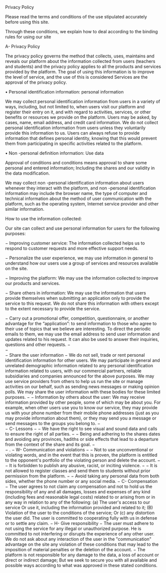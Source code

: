 Privacy Policy

 Please read the terms and conditions of the use stipulated accurately before using this site.

 Through these conditions, we explain how to deal according to the binding rules for using our site

A-	Privacy Policy

 The privacy policy governs the method that collects, uses, maintains and reveals our platform about the information collected from users (teachers and students) and the privacy policy applies to all the products and services provided by the platform. The goal of using this information is to improve the level of service, and the use of this is considered  Services are the approval of the privacy policy.

 • Personal identification information: personal information

 We may collect personal identification information from users in a variety of ways, including, but not limited to, when users visit our platform and register their entry on it, and with regard to activities, services, or other benefits or resources we provide on the platform.  Users may be asked, by cases, name, email address, and credit card information.  We do not collect personal identification information from users unless they voluntarily provide this information to us.  Users can always refuse to provide information that defines personal identity, knowing that this would prevent them from participating in specific activities related to the platform.

 • Non -personal definition information: Use data

 Approval of conditions and conditions means approval to share some personal and entered information;  Including the shares and our validity in the data modification.

 We may collect non -personal identification information about users whenever they interact with the platform, and non -personal identification information may include the browser name, the type of computer and technical information about the method of user communication with the platform, such as the operating system, Internet service provider and other similar information.

 How to use the information collected:

 Our site can collect and use personal information for users for the following purposes:

−	Improving customer service: The information collected helps us to respond to customer requests and more effective support needs.

−	Personalize the user experience, we may use information in general to understand how our users use a group of services and resources available on the site.


−	Improving the platform: We may use the information collected to improve our products and services.

−	Share others in information: We may use the information that users provide themselves when submitting an application only to provide the service to this request.  We do not share this information with others except to the extent necessary to provide the service.


−	Carry out a promotional offer, competition, questionnaire, or another advantage for the “application”: to send information to those who agree to their use of topics that we believe are interesting.  To direct the periodic emails to them, we may use the email address to send user information and updates related to his request.  It can also be used to answer their inquiries, questions and other requests.
−	
−	
−	Share the user information
−	 We do not sell, trade or rent personal identification information for other users.  We may participate in general and unrelated demographic information related to any personal identification information related to users, with our commercial partners, reliable subsidiaries and companies announced for the above purposes.  We may use service providers from others to help us run the site or manage activities on our behalf, such as sending news messages or making opinion polls.  We may share the user information with these bodies for these limited purposes.
−	 − Information by others about the user: We may receive information provided by other people, some of which may be about you.  For example, when other users use you to know our service, they may provide us with your phone number from their mobile phone addresses (just as you may provide information about them), or they may send you a message or send messages to the groups you belong to.
−	
−	 C- Lessons
−	 − We have the right to see visual and sound data and calls to ensure the right of all parties.
−	 − Being and adhering to the shares dates and avoiding any provinces, hadiths or side effects that lead to a departure from the context of the share and its goal.
−	
−	 .
−	 W- Communication and violations
−	 − Not to use unconventional or violating words, and in the event that this is proven, the platform is entitled to the opponent's portfolio of the violating person and delete the account.
−	 − It is forbidden to publish any abusive, racist, or inciting violence.
−	 − It is not allowed to register classes and send them to students without prior permission from the platform.
−	 − Avoid taking any personal data from both sides, whether the phone number or any social media.
−	 C- Compensation
−	 The user agrees to not claim any compensation and not to hold us the responsibility of any and all damages, losses and expenses of any kind (including fees and reasonable legal costs) related to or arising from or in any way in relation to any of the following: (a) The user's access to our service  Or use it, including the information provided and related to it;  (B) Violation of the user to the conditions of the service;  Or (c) any distortion the user did.  The user is committed to cooperating fully with us in defense or to settle any claim.
−	 H- Give responsibility
−	 The user must adhere to not using the service for any illegal or unauthorized purpose.  He is committed to not interfering or disrupts the experience of any other user.  We do not ask about any interaction of the user in the "communication" advantage on the site any violation of these conditions that may lead to the imposition of material penalties or the deletion of the account.
−	 The platform is not responsible for any damage to the data, a loss of account or direct or indirect damage;  But we seek to secure you with all available and possible ways according to what was approved in these stated conditions.
